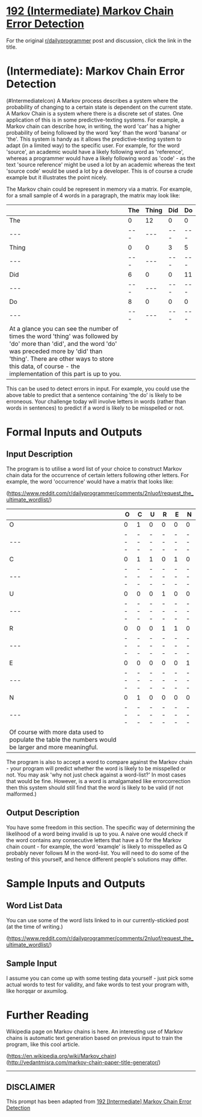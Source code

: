 # [192 (Intermediate) Markov Chain Error Detection](https://www.reddit.com/r/dailyprogrammer/comments/2ovt2i/20141210_challenge_192_intermediate_markov_chain/)

For the original [r/dailyprogrammer](https://www.reddit.com/r/dailyprogrammer/) post and discussion, click the link in the title.

#  (Intermediate): Markov Chain Error Detection
(#IntermediateIcon)
A Markov process describes a system where the probability of changing to a certain state is dependent on the current state. A Markov Chain is a system where there is a discrete set of states. One application of this is in some predictive-texting systems. For example, a Markov chain can describe how, in writing, the word 'car' has a higher probability of being followed by the word 'key' than the word 'banana' or 'the'. This system is handy as it allows the predictive-texting system to adapt (in a limited way) to the specific user. For example, for the word 'source', an academic would have a likely following word as 'reference', whereas a programmer would have a likely following word as 'code' - as the text 'source reference' might be used a lot by an academic whereas the text 'source code' would be used a lot by a developer. This is of course a crude example but it illustrates the point nicely.

The Markov chain could be represent in memory via a matrix. For example, for a small sample of 4 words in a paragraph, the matrix may look like:


||The|Thing|Did|Do|
| --- | --- | --- | --- | --- |
|The|0|12|0|0|
| --- | --- | --- | --- | --- |
|Thing|0|0|3|5|
| --- | --- | --- | --- | --- |
|Did|6|0|0|11|
| --- | --- | --- | --- | --- |
|Do|8|0|0|0|
| --- | --- | --- | --- | --- |
|At a glance you can see the number of times the word 'thing' was followed by 'do' more than 'did', and the word 'do' was preceded more by 'did' than 'thing'. There are other ways to store this data, of course - the implementation of this part is up to you.

This can be used to detect errors in input. For example, you could use the above table to predict that a sentence containing 'the do' is likely to be erroneous. Your challenge today will involve letters in words (rather than words in sentences) to predict if a word is likely to be misspelled or not.

# Formal Inputs and Outputs
## Input Description
The program is to utilise a word list of your choice to construct Markov chain data for the occurrence of certain letters following other letters. For example, the word 'occurrence' would have a matrix that looks like:

(https://www.reddit.com/r/dailyprogrammer/comments/2nluof/request_the_ultimate_wordlist/)

||O|C|U|R|E|N|
| --- | --- | --- | --- | --- | --- | --- |
|O|0|1|0|0|0|0|
| --- | --- | --- | --- | --- | --- | --- |
|C|0|1|1|0|1|0|
| --- | --- | --- | --- | --- | --- | --- |
|U|0|0|0|1|0|0|
| --- | --- | --- | --- | --- | --- | --- |
|R|0|0|0|1|1|0|
| --- | --- | --- | --- | --- | --- | --- |
|E|0|0|0|0|0|1|
| --- | --- | --- | --- | --- | --- | --- |
|N|0|1|0|0|0|0|
| --- | --- | --- | --- | --- | --- | --- |
|Of course with more data used to populate the table the numbers would be larger and more meaningful.

The program is also to accept a word to compare against the Markov chain - your program will predict whether the word is likely to be misspelled or not. You may ask 'why not just check against a word-list?' In most cases that would be fine. However, is a word is amalgamated like errorcorrection then this system should still find that the word is likely to be valid (if not malformed.)

## Output Description
You have some freedom in this section. The specific way of determining the likelihood of a word being invalid is up to you. A naive one would check if the word contains any consecutive letters that have a 0 for the Markov chain count - for example, the word 'examqle' is likely to misspelled as Q probably never follows M in the word-list. You will need to do some of the testing of this yourself, and hence different people's solutions may differ.

# Sample Inputs and Outputs
## Word List Data
You can use some of the word lists linked to in our currently-stickied post (at the time of writing.)

(https://www.reddit.com/r/dailyprogrammer/comments/2nluof/request_the_ultimate_wordlist/)
## Sample Input
I assume you can come up with some testing data yourself - just pick some actual words to test for validity, and fake words to test your program with, like horqqar or axumilog.

# Further Reading
Wikipedia page on Markov chains is here. An interesting use of Markov chains is automatic text generation based on previous input to train the program, like this cool article. 

(https://en.wikipedia.org/wiki/Markov_chain)
(http://vedantmisra.com/markov-chain-paper-title-generator/)

----
## **DISCLAIMER**
This prompt has been adapted from [192 [Intermediate] Markov Chain Error Detection](https://www.reddit.com/r/dailyprogrammer/comments/2ovt2i/20141210_challenge_192_intermediate_markov_chain/
)
